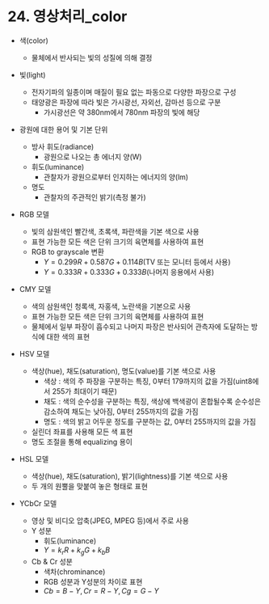 # 24. 영상처리_color

- 색(color)
    - 물체에서 반사되는 빛의 성질에 의해 결정

- 빛(light)
    - 전자기파의 일종이며 매질이 필요 없는 파동으로 다양한 파장으로 구성
    - 태양광은 파장에 따라 빛은 가시광선, 자외선, 감마선 등으로 구분
        - 가시광선은 약 380nm에서 780nm 파장의 빛에 해당

- 광원에 대한 용어 및 기본 단위
    - 방사 휘도(radiance)
        - 광원으로 나오는 총 에너지 양(W)
    - 휘도(luminance)
        - 관찰자가 광원으로부터 인지하는 에너지의 양(lm)
    - 명도
        - 관찰자의 주관적인 밝기(측정 불가)
        
- RGB 모델
    - 빛의 삼원색인 빨간색, 초록색, 파란색을 기본 색으로 사용
    - 표현 가능한 모든 색은 단위 크기의 육면체를 사용하여 표현
    - RGB to grayscale 변환
        - $Y=0.299R+0.587G+0.114B$(TV 또는 모니터 등에서 사용)
        - $Y=0.333R+0.333G+0.333B$(나머지 응용에서 사용)
        
- CMY 모델
    - 색의 삼원색인 청록색, 자홍색, 노란색을 기본으로 사용
    - 표현 가능한 모든 색은 단위 크기의 육면체를 사용하여 표현
    - 물체에서 일부 파장이 흡수되고 나머지 파장은 반사되어 관측자에 도달하는 방식에 대한 색의 표현
    
- HSV 모델
    - 색상(hue), 채도(saturation), 명도(value)를 기본 색으로 사용
        - 색상 : 색의 주 파장을 구분하는 특징, 0부터 179까지의 값을 가짐(uint8에서 255가 최대이기 때문)
        - 채도 : 색의 순수성을 구분하는 특징, 색상에 백색광이 혼합될수록 순수성은 감소하여 채도는 낮아짐, 0부터 255까지의 값을 가짐
        - 명도 : 색의 밝고 어두운 정도를 구분하는 값, 0부터 255까지의 값을 가짐
    - 실린더 좌표를 사용해 모든 색 표현
    - 명도 조절을 통해 equalizing 용이
    
- HSL 모델
    - 색상(hue), 채도(saturation), 밝기(lightness)를 기본 색으로 사용
    - 두 개의 원뿔을 맞붙여 놓은 형태로 표현
    
- YCbCr 모델
    - 영상 및 비디오 압축(JPEG, MPEG 등)에서 주로 사용
    - Y 성분
        - 휘도(luminance)
        - $Y=k_rR+k_gG+k_bB$
    - Cb & Cr 성분
        - 색차(chrominance)
        - RGB 성분과 Y성분의 차이로 표현
        - $Cb=B-Y, Cr=R-Y, Cg=G-Y$